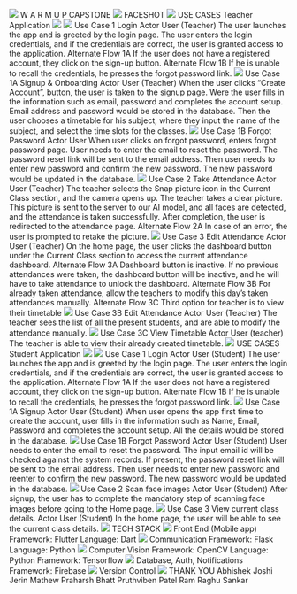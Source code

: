![](bg1.png)
W A R M U P
CAPSTONE
![](bg2.png)
FACESHOT
![](bg3.png)
USE CASES
Teacher Application
![](bg4.png)
![](bg5.png)
Use Case 1 Login
Actor User (Teacher)
The user launches the app and is greeted by the login
page. The user enters the login credentials, and if the
credentials are correct, the user is granted access to the
application.
Alternate Flow 1A If the user does not have a
registered account, they
click on the sign-up
button.
Alternate Flow 1B If he is unable to recall the
credentials, he presses the
forgot password link.
![](bg6.png)
Use Case 1A Signup & Onboarding
Actor User (Teacher)
When the user clicks “Create Account”, button, the user
is taken to the signup page. Were the user fills in the
information such as email, password and completes the
account setup. Email address and password would be
stored in the database.
Then the user chooses a timetable for his subject,
where they input the name of the subject, and select
the time slots for the classes.
![](bg7.png)
Use Case 1B Forgot Password
Actor User
When user clicks on forgot password, enters forgot
password page. User needs to enter the email to reset
the password. The password reset link will be sent to
the email address. Then user needs to enter new
password and confirm the new password. The new
password would be updated in the database.
![](bg8.png)
Use Case 2 Take Attendance
Actor User (Teacher)
The teacher selects the Snap picture icon in the Current Class
section, and the camera opens up. The teacher takes a clear
picture. This picture is sent to the server to our AI model, and all
faces are detected, and the attendance is taken successfully. After
completion, the user is redirected to the attendance page.
Alternate Flow 2A In case of an error, the user is
prompted to retake the picture.
![](bg9.png)
Use Case 3 Edit Attendance
Actor User (Teacher)
On the home page, the user clicks the dashboard button under the Current
Class
section to access the current attendance dashboard.
Alternate Flow 3A Dashboard button is inactive.
If no previous attendances were taken,
the dashboard button will be inactive,
and he will have to take attendance to
unlock the dashboard.
Alternate Flow 3B For already taken attendance, allow the
teachers to modify this day’s taken
attendances manually.
Alternate Flow 3C Third option for teacher is to view their
timetable
![](bga.png)
Use Case 3B Edit Attendance
Actor User (Teacher)
The teacher sees the list of all the present students, and are able to
modify the attendance manually.
![](bgb.png)
Use Case 3C View Timetable
Actor User (teacher)
The teacher is able to view their already created timetable.
![](bgc.png)
USE CASES
Student Application
![](bgd.png)
![](bge.png)
Use Case 1 Login
Actor User (Student)
The user launches the app and is greeted by the login page. The
user enters the login credentials, and if the credentials are
correct, the user is granted access to the application.
Alternate Flow 1A If the user does not have a registered
account, they click on the sign-up
button.
Alternate Flow 1B If he is unable to recall the credentials,
he presses the forgot password link.
![](bgf.png)
Use Case 1A Signup
Actor User (Student)
When user opens the app first time to create the account, user
fills in the information such as Name, Email, Password and
completes the account setup. All the details would be stored in
the database.
![](bg10.png)
Use Case 1B Forgot Password
Actor User (Student)
User needs to enter the email to reset the password. The input email id
will be
checked against the system records. If present, the password reset link
will be
sent to the email address. Then user needs to enter new password and
reenter
to confirm the new password. The new password would be updated in the
database.
![](bg11.png)
Use Case 2 Scan face images
Actor User (Student)
After signup, the user has to complete the mandatory step of
scanning face images before going to the Home page.
![](bg12.png)
Use Case 3 View current class details.
Actor User (Student)
In the home page, the user will be able to see the current class
details.
![](bg13.png)
TECH STACK
![](bg14.png)
Front End (Mobile app)
Framework: Flutter
Language: Dart
![](bg15.png)
Communication
Framework: Flask
Language: Python
![](bg16.png)
Computer
Vision
Framework: OpenCV
Language: Python
Framework: Tensorflow
![](bg17.png)
Database, Auth,
Notifications
Framework: Firebase
![](bg18.png)
Version Control
![](bg19.png)
THANK YOU
Abhishek Joshi
Jerin Mathew
Praharsh Bhatt
Pruthviben Patel
Ram Raghu Sankar
